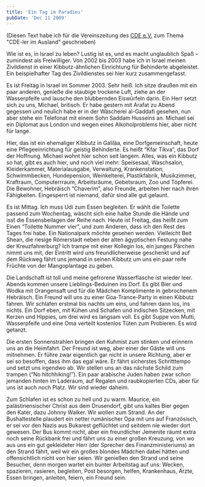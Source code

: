 ```yaml
---
title: 'Ein Tag im Paradies'
pubDate: 'Dec 11 2009'
---
```


(Diesen Text habe ich für die Vereinszeitung des
 <a target="_blank" href="http://www.cde-ev.de">CDE e.V.</a>
 zum Thema "CDE-ler im Ausland" geschrieben)

Wie ist es, in Israel zu leben?
Lustig ist es, und es macht unglaublich Spaß –
zumindest als Freiwilliger.
Von 2002 bis 2003 habe ich in Israel meinen Zivildienst
in einer Kibbutz-ähnlichen Einrichtung für Behinderte abgeleistet.
Ein beispielhafter Tag des Zivildienstes sei hier kurz zusammengefasst.

Es ist Freitag in Israel im Sommer 2003.
Sehr heiß.
Ich sitze draußen mit ein paar anderen,
genieße die staubige trockene Luft,
ziehe an der Wasserpfeife
und lausche den blubbernden Eiswürfeln darin.
Ein Herr setzt sich zu uns, Michael, britisch.
Er habe gestern mit Arafat zu Abend gegessen
und neulich habe er in der Wäscherei al-Gaddafi gesehen,
nun aber stehe ein Telefonat mit einem Sohn Saddam Husseins an.
Michael sei ein Diplomat aus London
und wegen eines Alkoholproblems hier,
aber nicht für lange.

Hier, das ist ein ehemaliger Kibbutz in Galiläa, eine Dorfgemeinschaft, heute
eine Pflegeeinrichtung für geistig Behinderte. Es heißt “Kfar Tikva“, das Dorf
der Hoffnung. Michael wohnt hier schon seit langem. Alles, was ein Kibbutz so
hat, gibt es auch hier, und noch viel mehr: Speisesaal, Waschsalon,
Kleiderkammer, Materialausgabe, Verwaltung, Krankenstation, Schwimmbecken,
Hundepension, Weinkelterei, Plastikfabrik, Musikzimmer, Kraftraum,
Computerrraum, Arbeitsräume, Gebetsraum, Zoo und Töpferei. Die Bewohner,
Hebräisch “Chaverim”, also Freunde, arbeiten hier nach ihren Fähigkeiten.
Eingesperrt ist niemand, dafür sind alle gut gelaunt.

Es ist Mittag. Ich muss Udi zum Essen begleiten. Er wählt die Toilette passend
zum Wochentag, wäscht sich eine halbe Stunde die Hände und isst die
Essensbeilagen der Reihe nach. Heute ist Freitag, das heißt zum Einen “Toilette
Nummer vier”, und zum Anderen, dass ich den Rest des Tages frei habe. Ein
Nationalpark möchte gesehen werden. Vielleicht Beit Shean, die riesige
Römerstadt neben der alten ägyptischen Festung nahe der Kreuzfahrerburg? Ich
trampe mit einer Kollegin los, ein junges Pärchen nimmt uns mit, der Eintritt
wird uns freundlicherweise geschenkt und auf dem Rückweg fährt uns jemand in
seinen Kibbutz um uns ein paar reife Früchte von der Mangoplantage zu geben.

Die Landschaft ist toll und meine gefrorene Wasserflasche ist wieder leer.
Abends kommen unsere Lieblings-Beduinen ins Dorf. Es gibt Bier und Wodka mit
Orangensaft und für die Mädchen Komplimente in gebrochenem Hebräisch. Ein
Freund will uns zu einer Goa-Trance-Party in einen Kibbutz fahren. Wir schlafen
erstmal bis nachts um eins, und fahren dann los, ins nichts. Ein Dorf eben, mit
Kühen und Schafen und indischen Sitzecken, mit Kerzen und Hippies, um drei wird
es langsam voll. Es gibt Suppe von Mutti, Wasserpfeife und eine Oma verteilt
kostenlos Tüten zum Probieren. Es wird getanzt.

Die ersten Sonnenstrahlen bringen den Kuhmist zum stinken und erinnern uns an
die Heimfahrt. Der Freund ist weg, aber einer der Gäste will uns mitnehmen. Er
führe zwar eigentlich gar nicht in unsere Richtung, aber er sei so besoffen,
dass ihm das egal wäre. Er fährt sicherstes Schritttempo und setzt uns irgendwo
ab. Wir stellen uns an das nächste Schild zum trampen (“No hitchhiking!”). Ein
paar arabische Juden haben zwar schon jemanden hinten im Laderaum, auf Regalen
und raubkopierten CDs, aber für uns ist auch noch Platz. Wir sind wieder
daheim.

Zum Schlafen ist es schon zu hell und zu warm. Maurice, ein palästinensischer
Christ aus dem Drusendorf, gibt uns kaltes Bier gegen den Kater, dazu Johnny
Walker. Wir wollen zum Strand. An der Bushaltestelle plaudert ein netter
rumänischer Opa mit uns auf Französisch, er sei vor den Nazis aus Bukarest
geflüchtet und seitdem nie wieder dort gewesen. Der Bus kommt nicht, aber ein
freundlicher Jemenite räumt extra noch seine Rückbank frei und fährt uns zu
einer großen Kreuzung, von wo aus uns ein gut gekleideter Herr (der Sprecher
des Finanzministeriums) an den Strand fährt, weil wir ein großes blondes
Mädchen dabei hätten und offensichtlich nicht von hier seien. Wir genießen den
Strand und seine Besucher, denn morgen wartet ein bunter Arbeitstag auf uns:
Wecken, spazieren, rasieren, begleiten, Post besorgen, helfen, Krankenhaus,
Ärzte, Essen bringen, anleiten, feiern, ein Freund sein.
